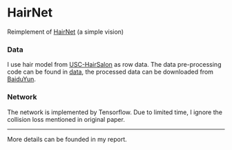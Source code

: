 # HairNet
Reimplement of [HairNet](https://arxiv.org/abs/1806.07467) (a simple vision)

### Data
I use hair model from [USC-HairSalon](http://www-scf.usc.edu/~liwenhu/SHM/database.html) as row data. The data pre-processing code can be found in [data](https://github.com/pielet/HairNet/blob/master/data), the processed data can be downloaded from [BaiduYun](https://pan.baidu.com/s/1YdaNLuSzkebL3EO7-eIceg).

### Network
The network is implemented by Tensorflow. Due to limited time, I ignore the collision loss mentioned in original paper.

---

More details can be founded in my report.
